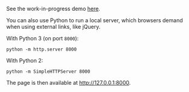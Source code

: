 See the work-in-progress demo [here](http://csm-fieldsession-newmont-2015.github.io/GoldViewer/).

You can also use Python to run a local server, which browsers demand when using external links, like jQuery.

With Python 3 (on port `8000`):
````
python -m http.server 8000
````

With Python 2:
```
python -m SimpleHTTPServer 8000
```

The page is then available at http://127.0.0.1:8000.

